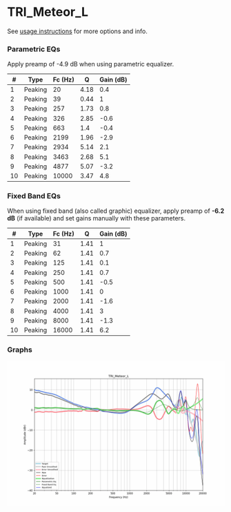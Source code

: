 # TRI_Meteor_L
See [usage instructions](https://github.com/jaakkopasanen/AutoEq#usage) for more options and info.

### Parametric EQs
Apply preamp of -4.9 dB when using parametric equalizer.

|   # | Type    |   Fc (Hz) |    Q |   Gain (dB) |
|-----|---------|-----------|------|-------------|
|   1 | Peaking |        20 | 4.18 |         0.4 |
|   2 | Peaking |        39 | 0.44 |         1   |
|   3 | Peaking |       257 | 1.73 |         0.8 |
|   4 | Peaking |       326 | 2.85 |        -0.6 |
|   5 | Peaking |       663 | 1.4  |        -0.4 |
|   6 | Peaking |      2199 | 1.96 |        -2.9 |
|   7 | Peaking |      2934 | 5.14 |         2.1 |
|   8 | Peaking |      3463 | 2.68 |         5.1 |
|   9 | Peaking |      4877 | 5.07 |        -3.2 |
|  10 | Peaking |     10000 | 3.47 |         4.8 |

### Fixed Band EQs
When using fixed band (also called graphic) equalizer, apply preamp of **-6.2 dB** (if available) and set gains manually with these parameters.

|   # | Type    |   Fc (Hz) |    Q |   Gain (dB) |
|-----|---------|-----------|------|-------------|
|   1 | Peaking |        31 | 1.41 |         1   |
|   2 | Peaking |        62 | 1.41 |         0.7 |
|   3 | Peaking |       125 | 1.41 |         0.1 |
|   4 | Peaking |       250 | 1.41 |         0.7 |
|   5 | Peaking |       500 | 1.41 |        -0.5 |
|   6 | Peaking |      1000 | 1.41 |         0   |
|   7 | Peaking |      2000 | 1.41 |        -1.6 |
|   8 | Peaking |      4000 | 1.41 |         3   |
|   9 | Peaking |      8000 | 1.41 |        -1.3 |
|  10 | Peaking |     16000 | 1.41 |         6.2 |

### Graphs
![](./TRI_Meteor_L.png)
